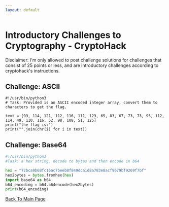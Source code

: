 ```yaml
---
layout: default
---
```

# Introductory Challenges to Cryptography - CryptoHack
Disclaimer: I'm only allowed to post challenge solutions for challenges that consist of 25 points or less, and are introductory challenges according to cryptohack's instructions.

## Challenge: ASCII
```python3
#!/usr/bin/python3
# Task: Provided is an ASCII encoded integer array, convert them to characters to get the flag.

text = [99, 114, 121, 112, 116, 111, 123, 65, 83, 67, 73, 73, 95, 112, 114, 49, 110, 116, 52, 98, 108, 51, 125]
print("the flag is:")
print("".join(chr(i) for i in text))
```
## Challenge: Base64
```python
#!/usr/bin/python3
#Task: a hex string, decode to bytes and then encode in b64

hex = "72bca9b68fc16ac7beeb8f849dca1d8a783e8acf9679bf9269f7bf"
hex2bytes = bytes.fromhex(hex)
import base64 as b64
b64_encoding = b64.b64encode(hex2bytes)
print(b64_encoding)
```

[Back To Main Page](../..)
